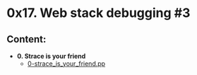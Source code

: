 # 0x17. Web stack debugging #3

## Content:

* **0. Strace is your friend**
  * [0-strace_is_your_friend.pp](./0-strace_is_your_friend.pp)
